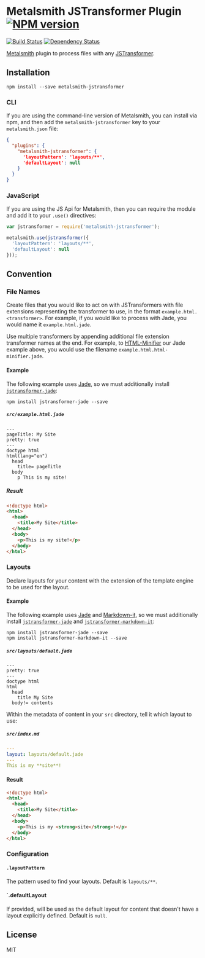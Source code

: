# Metalsmith JSTransformer Plugin [![NPM version](https://img.shields.io/npm/v/metalsmith-jstransformer.svg)](https://www.npmjs.org/package/metalsmith-jstransformer)

[![Build Status](https://img.shields.io/travis/RobLoach/metalsmith-jstransformer/master.svg)](https://travis-ci.org/RobLoach/metalsmith-jstransformer)
[![Dependency Status](https://david-dm.org/RobLoach/metalsmith-jstransformer.png)](https://david-dm.org/RobLoach/metalsmith-jstransformer)

[Metalsmith](http://metalsmith.io) plugin to process files with any [JSTransformer](http://github.com/jstransformers).

## Installation

    npm install --save metalsmith-jstransformer

### CLI

If you are using the command-line version of Metalsmith, you can install via npm, and then add the `metalsmith-jstransformer` key to your `metalsmith.json` file:

```json
{
  "plugins": {
    "metalsmith-jstransformer": {
      'layoutPattern': 'layouts/**',
      'defaultLayout': null
    }
  }
}
```

### JavaScript

If you are using the JS Api for Metalsmith, then you can require the module and add it to your `.use()` directives:

```js
var jstransformer = require('metalsmith-jstransformer');

metalsmith.use(jstransformer({
  'layoutPattern': 'layouts/**',
  'defaultLayout': null
}));
```

## Convention

### File Names

Create files that you would like to act on with JSTransformers with file extensions representing the transformer to use, in the format `example.html.<transformer>`. For example, if you would like to process with Jade, you would name it `example.html.jade`.

Use multiple transformers by appending additional file extension transformer names at the end. For example, to [HTML-Minifier](https://github.com/jstransformers/jstransformer-html-minifier) our Jade example above, you would use the filename `example.html.html-minifier.jade`.

#### Example

The following example uses [Jade](http://jade-lang.com), so we must additionally install [`jstransformer-jade`](http://npm.im/jstransformer-jade):

    npm install jstransformer-jade --save

##### `src/example.html.jade`

```
---
pageTitle: My Site
pretty: true
---
doctype html
html(lang="en")
  head
    title= pageTitle
  body
    p This is my site!
```

##### Result

``` html
<!doctype html>
<html>
  <head>
    <title>My Site</title>
  </head>
  <body>
    <p>This is my site!</p>
  </body>
</html>
```

### Layouts

Declare layouts for your content with the extension of the template engine to be used for the layout.

#### Example

The following example uses [Jade](http://jade-lang.com) and [Markdown-it](https://www.npmjs.com/package/markdown-it), so we must additionally install [`jstransformer-jade`](http://npm.im/jstransformer-jade) and [`jstransformer-markdown-it`](https://www.npmjs.com/package/jstransformer-markdown-it):

    npm install jstransformer-jade --save
    npm install jstransformer-markdown-it --save

##### `src/layouts/default.jade`

``` jade
---
pretty: true
---
doctype html
html
  head
    title My Site
  body!= contents
```

Within the metadata of content in your `src` directory, tell it which layout to use:

##### `src/index.md`

``` yaml
---
layout: layouts/default.jade
---
This is my **site**!
```

#### Result
``` html
<!doctype html>
<html>
  <head>
    <title>My Site</title>
  </head>
  <body>
    <p>This is my <strong>site</strong>!</p>
  </body>
</html>
```

### Configuration

#### `.layoutPattern`

The pattern used to find your layouts. Default is `layouts/**`.

#### `.defaultLayout

If provided, will be used as the default layout for content that doesn't have a layout explicitly defined. Default is `null`.

## License

MIT
